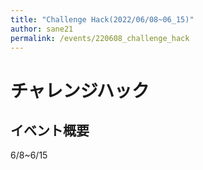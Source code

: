 ```yaml
---
title: "Challenge Hack(2022/06/08~06_15)"
author: sane21
permalink: /events/220608_challenge_hack
---
```

# チャレンジハック

## イベント概要

6/8~6/15
